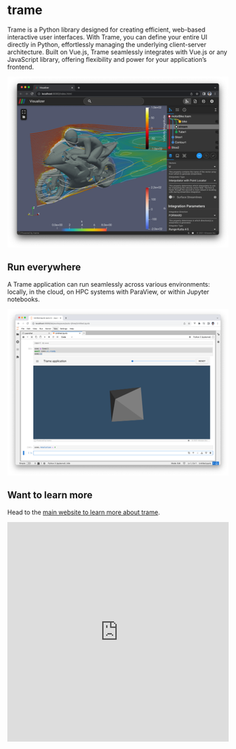 # trame

Trame is a Python library designed for creating efficient, web-based interactive user interfaces. With Trame, you can define your entire UI directly in Python, effortlessly managing the underlying client-server architecture. Built on Vue.js, Trame seamlessly integrates with Vue.js or any JavaScript library, offering flexibility and power for your application’s frontend.

![](../assets/trame/visualizer-dark.png)

## Run everywhere

A Trame application can run seamlessly across various environments: locally, in the cloud, on HPC systems with ParaView, or within Jupyter notebooks.

![](../assets/trame/jupyter.png)

## Want to learn more

Head to the [main website to learn more about trame](https://kitware.github.io/trame/).

<iframe
    style="width: 100%; height: 500px;"
    src="https://player.vimeo.com/video/764741737?h=bd3c37ebfb&title=0&byline=0&portrait=0&muted=1&autoplay=1&loop=1&background=1"
    frameborder="0"
    allow="autoplay;"
    allowfullscreen
    muted
>
</iframe>
